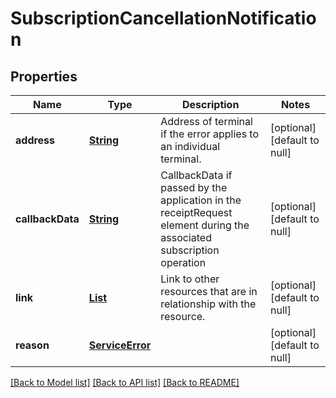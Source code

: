 # SubscriptionCancellationNotification
## Properties

Name | Type | Description | Notes
------------ | ------------- | ------------- | -------------
**address** | [**String**](string.md) | Address of terminal if the error applies to an individual terminal. | [optional] [default to null]
**callbackData** | [**String**](string.md) | CallbackData if passed by the application in the receiptRequest element during the associated subscription operation | [optional] [default to null]
**link** | [**List**](Link.md) | Link to other resources that are in relationship with the resource. | [optional] [default to null]
**reason** | [**ServiceError**](ServiceError.md) |  | [optional] [default to null]

[[Back to Model list]](../README.md#documentation-for-models) [[Back to API list]](../README.md#documentation-for-api-endpoints) [[Back to README]](../README.md)

